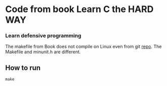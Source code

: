 # Code from book Learn C the HARD WAY

### Learn defensive programming

The makefile from Book does not compile on Linux even from git [repo](https://github.com/zedshaw/liblcthw). The Makefile and minunit.h are different.


## How to run
```make```